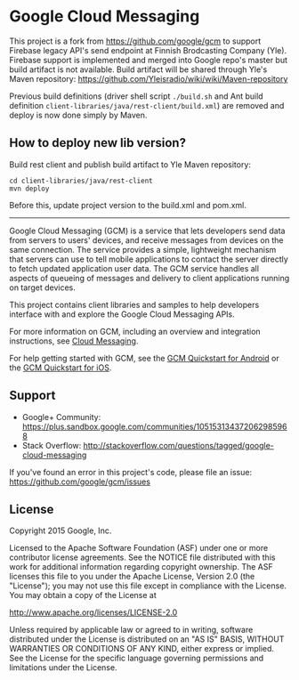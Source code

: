 # Google Cloud Messaging

This project is a fork from https://github.com/google/gcm to support Firebase legacy API's
send endpoint at Finnish Brodcasting Company (Yle). Firebase support is implemented
and merged into Google repo's master but build artifact is not available. Build artifact
will be shared through Yle's Maven repository: https://github.com/Yleisradio/wiki/wiki/Maven-repository

Previous build definitions (driver shell script ````./build.sh```` and Ant build definition
```client-libraries/java/rest-client/build.xml```) are removed and deploy is now done simply by Maven.

## How to deploy new lib version?

Build rest client and publish build artifact to Yle Maven repository:

    cd client-libraries/java/rest-client
    mvn deploy

Before this, update project version to the build.xml and pom.xml.
    
---

Google Cloud Messaging (GCM) is a service that lets developers send data from
servers to users' devices, and receive messages from devices on the same
connection. The service provides a simple, lightweight mechanism that servers
can use to tell mobile applications to contact the server directly to fetch
updated application user data. The GCM service handles all aspects of queueing
of messages and delivery to client applications running on target devices.

This project contains client libraries and samples to help developers interface
with and explore the Google Cloud Messaging APIs.

For more information on GCM, including an overview and integration
instructions, see [Cloud Messaging](https://developers.google.com/cloud-messaging/).

For help getting started with GCM, see the
[GCM Quickstart for Android](https://developers.google.com/cloud-messaging/android/start)
or the [GCM Quickstart for iOS](https://developers.google.com/cloud-messaging/ios/start).

## Support

- Google+ Community: https://plus.sandbox.google.com/communities/105153134372062985968
- Stack Overflow: http://stackoverflow.com/questions/tagged/google-cloud-messaging

If you've found an error in this project's code, please file an issue:
https://github.com/google/gcm/issues

## License

Copyright 2015 Google, Inc.

Licensed to the Apache Software Foundation (ASF) under one or more contributor
license agreements.  See the NOTICE file distributed with this work for
additional information regarding copyright ownership.  The ASF licenses this
file to you under the Apache License, Version 2.0 (the "License"); you may not
use this file except in compliance with the License.  You may obtain a copy of
the License at

  http://www.apache.org/licenses/LICENSE-2.0

Unless required by applicable law or agreed to in writing, software
distributed under the License is distributed on an "AS IS" BASIS, WITHOUT
WARRANTIES OR CONDITIONS OF ANY KIND, either express or implied.  See the
License for the specific language governing permissions and limitations under
the License.
